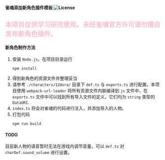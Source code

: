 #### 雀魂添加新角色插件模板 ![License](https://img.shields.io/github/license/Fr0stbyteR/majsoul-character.svg)

## <b style="color: pink">本项目仅供学习研究使用。未经雀魂官方许可请勿擅自发布新角色插件。</b>
#### 新角色制作方法
1. 安装 `Node.js`，在项目目录运行
    ```
    npm install
    ```
2. 得到新角色的资源文件并整理妥当
3. 请参考 `./characters/12dora/` 目录下 `def.ts` 与 `exports.ts` 进行配置。本项目使用 `webpack-url-loader` 将所有资源文件内联编译到 `js` 文件中，在 `exports.ts` 文件中可以找到所有导入文件的定义，它们均为 `string` 类型的 `DataURI`.
4. `index.ts` 将会对雀魂的代码进行注入，并添加导入的人物。
5. 打包代码
    ```
    npm run build
    ```
#### TODO
目前新人物的语音暂时无法在游戏内调节音量，可以 `def.ts` 对 `charDef.sound_volume` 进行设置。

